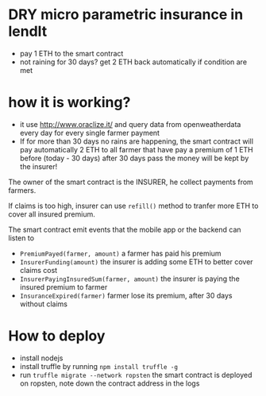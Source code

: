 # DRY micro parametric insurance in lendIt

* pay 1 ETH to the smart contract
* not raining for 30 days?  get 2 ETH back automatically if condition are met

# how it is working?
* it use http://www.oraclize.it/ and query data from openweatherdata every day for every single farmer payment
* If for more than 30 days no rains are happening, the smart contract will pay
automatically 2 ETH to all farmer that have  pay a premium of 1 ETH before (today - 30 days)
after 30 days pass the money will be kept by the insurer!

The owner of the smart contract is the INSURER, he collect payments from farmers.

If claims is too high, insurer can use `refill()` method to tranfer more ETH to cover all insured premium.

The smart contract emit events that the mobile app or the backend can listen to
* `PremiumPayed(farmer, amount)` a farmer has paid his premium
* `InsurerFunding(amount)`       the insurer is adding some ETH to better cover claims cost
* `InsurerPayingInsuredSum(farmer, amount)` the insurer is paying the insured premium to farmer
* `InsuranceExpired(farmer)`              farmer lose its premium, after 30 days without claims

# How to deploy
* install nodejs
* install truffle by running `npm install truffle -g`
* run `truffle migrate --network ropsten`
the smart contract is deployed on ropsten, note down the contract address in the logs



